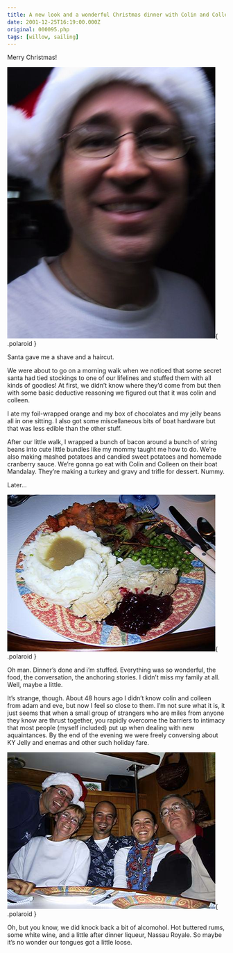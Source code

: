 ```yaml
---
title: A new look and a wonderful Christmas dinner with Colin and Colleen
date: 2001-12-25T16:19:00.000Z
original: 000095.php
tags: [willow, sailing]
---
```


Merry Christmas!

![img](./xmaspascal.jpg){ .polaroid }

Santa gave me a shave and a haircut.

We were about to go on a morning walk when we noticed that some secret santa had tied stockings to one of our lifelines and stuffed them with all kinds of goodies! At first, we didn’t know where they’d come from but then with some basic deductive reasoning we figured out that it was colin and colleen.

I ate my foil-wrapped orange and my box of chocolates and my jelly beans all in one sitting. I also got some miscellaneous bits of boat hardware but that was less edible than the other stuff.

After our little walk, I wrapped a bunch of bacon around a bunch of string beans into cute little bundles like my mommy taught me how to do. We’re also making mashed potatoes and candied sweet potatoes and homemade cranberry sauce. We’re gonna go eat with Colin and Colleen on their boat Mandalay. They’re making a turkey and gravy and trifle for dessert. Nummy.

Later…

![img](./heapingplate.jpg){ .polaroid }

Oh man. Dinner’s done and i’m stuffed. Everything was so wonderful, the food, the conversation, the anchoring stories. I didn’t miss my family at all. Well, maybe a little.

It’s strange, though. About 48 hours ago I didn’t know colin and colleen from adam and eve, but now I feel so close to them. I’m not sure what it is, it just seems that when a small group of strangers who are miles from anyone they know are thrust together, you rapidly overcome the barriers to intimacy that most people (myself included) put up when dealing with new aquaintances. By the end of the evening we were freely conversing about KY Jelly and enemas and other such holiday fare.

![img](./aroundthetable.jpg){ .polaroid }

Oh, but you know, we did knock back a bit of alcomohol. Hot buttered rums, some white wine, and a little after dinner liqueur, Nassau Royale. So maybe it’s no wonder our tongues got a little loose.
